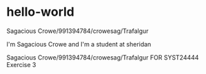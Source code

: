 # hello-world
Sagacious Crowe/991394784/crowesag/Trafalgur

I'm Sagacious Crowe and I'm a student at sheridan

Sagacious Crowe/991394784/crowesag/Trafalgur FOR SYST24444 Exercise 3
